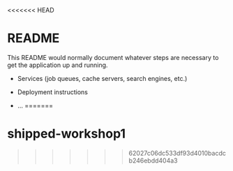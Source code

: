 <<<<<<< HEAD
# README

This README would normally document whatever steps are necessary to get the
application up and running.


* Services (job queues, cache servers, search engines, etc.)

* Deployment instructions

* ...
=======
# shipped-workshop1
>>>>>>> 62027c06dc533df93d4010bacdcb246ebdd404a3
